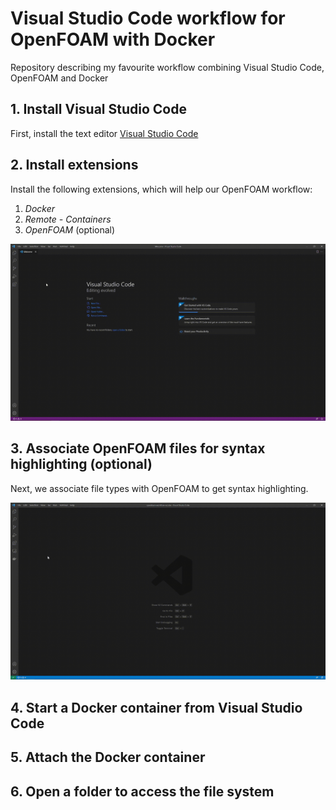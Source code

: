 # Visual Studio Code workflow for OpenFOAM with Docker
Repository describing my favourite workflow combining Visual Studio Code, OpenFOAM and Docker 

## 1. Install Visual Studio Code
First, install the text editor [Visual Studio Code](https://code.visualstudio.com)

## 2. Install extensions
Install the following extensions, which will help our OpenFOAM workflow:
1. *Docker*
2. *Remote - Containers*
3. *OpenFOAM* (optional)

![](install-extensions.gif)

## 3. Associate OpenFOAM files for syntax highlighting (optional)
Next, we associate file types with OpenFOAM to get syntax highlighting.

![](associate-file-extensions.gif)

## 4. Start a Docker container from Visual Studio Code

## 5. Attach the Docker container

## 6. Open a folder to access the file system
